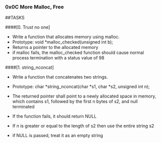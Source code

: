 ### 0x0C More Malloc, Free
##TASKS

####[0. Trust no one]
- Write a function that allocates memory using malloc.
- Prototype: void *malloc_checked(unsigned int b);
- Returns a pointer to the allocated memory
- if malloc fails, the malloc_checked function should cause normal process termination with a status value of 98

####[1. string_nconcat]
- Write a function that concatenates two strings.

- Prototype: char *string_nconcat(char *s1, char *s2, unsigned int n);
- The returned pointer shall point to a newly allocated space in memory, which contains s1, followed by the first n bytes of s2, and null terminated
- If the function fails, it should return NULL
- If n is greater or equal to the length of s2 then use the entire string s2
- if NULL is passed, treat it as an empty string
